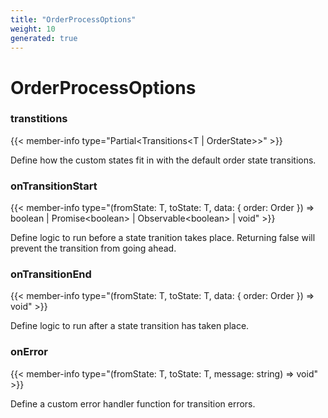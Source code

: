 ```yaml
---
title: "OrderProcessOptions"
weight: 10
generated: true
---
```

<!-- This file was generated from the Vendure TypeScript source. Do not modify. Instead, re-run "generate-docs" -->


# OrderProcessOptions



### transtitions

{{< member-info type="Partial&#60;Transitions&#60;T | OrderState&#62;&#62;" >}}

Define how the custom states fit in with the default orderstate transitions.

### onTransitionStart

{{< member-info type="(fromState: T, toState: T, data: { order: Order }) => boolean | Promise&#60;boolean&#62; | Observable&#60;boolean&#62; | void" >}}

Define logic to run before a state tranition takes place. Returningfalse will prevent the transition from going ahead.

### onTransitionEnd

{{< member-info type="(fromState: T, toState: T, data: { order: Order }) => void" >}}

Define logic to run after a state transition has taken place.

### onError

{{< member-info type="(fromState: T, toState: T, message: string) => void" >}}

Define a custom error handler function for transition errors.

